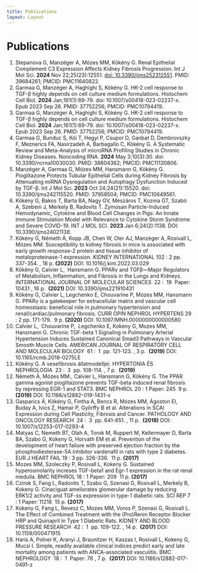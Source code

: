 ```yaml
---
title: Publications
layout: Layout
---
```

# Publications

1. Stepanova G, Manzéger A, Mózes MM, Kökény G. Renal Epithelial Complement C3 Expression Affects Kidney Fibrosis Progression. Int J Mol Sci. **2024** Nov 22;25(23):12551. [doi: 10.3390/ijms252312551](https://pubmed.ncbi.nlm.nih.gov/39684261/). PMID: 39684261; PMCID: PMC11640822.
2. Garmaa G, Manzéger A, Haghighi S, Kökény G. HK-2 cell response to TGF-β highly depends on cell culture medium formulations. Histochem Cell Biol. **2024** Jan;161(1):69-79. doi: 10.1007/s00418-023-02237-x. Epub 2023 Sep 26. PMID: 37752256; PMCID: PMC10794419.
3. Garmaa G, Manzéger A, Haghighi S, Kökény G. HK-2 cell response to TGF-β highly depends on cell culture medium formulations. Histochem Cell Biol. **2024** Jan;161(1):69-79. doi: 10.1007/s00418-023-02237-x. Epub 2023 Sep 26. PMID: 37752256; PMCID: PMC10794419.
4. Garmaa G, Bunduc S, Kói T, Hegyi P, Csupor D, Ganbat D, Dembrovszky F, Meznerics FA, Nasirzadeh A, Barbagallo C, Kökény G. A Systematic Review and Meta-Analysis of microRNA Profiling Studies in Chronic Kidney Diseases. Noncoding RNA. **2024** May 3;10(3):30. doi: 10.3390/ncrna10030030. PMID: 38804362; PMCID: PMC11130806.
5. Manzéger A, Garmaa G, Mózes MM, Hansmann G, Kökény G. Pioglitazone Protects Tubular Epithelial Cells during Kidney Fibrosis by Attenuating miRNA Dysregulation and Autophagy Dysfunction Induced by TGF-β. Int J Mol Sci. **2023** Oct 24;24(21):15520. doi: 10.3390/ijms242115520. PMID: 37958504; PMCID: PMC10649561.
6. Kökény G, Bakos T, Barta BA, Nagy GV, Mészáros T, Kozma GT, Szabó A, Szebeni J, Merkely B, Radovits T. Zymosan Particle-Induced Hemodynamic, Cytokine and Blood Cell Changes in Pigs: An Innate Immune Stimulation Model with Relevance to Cytokine Storm Syndrome and Severe COVID-19. INT J MOL SCI. **2023** Jan 6;24(2):1138. DOI: 10.3390/ijms24021138.
7. Kökény G, Németh Á, Kopp JB, Chen W, Oler AJ, Manzéger A, Rosivall L, Mózes MM. Susceptibility to kidney fibrosis in mice is associated with early growth response-2 protein and tissue inhibitor of metaloproteinase-1 expression. KIDNEY INTERNATIONAL 102 : 2 pp. 337-354. , 18 p. **(2022)** DOI: 10.1016/j.kint.2022.03.029
8. Kökény G, Calvier L,  Hansmann G. PPARγ and TGFβ—Major Regulators of Metabolism, Inflammation, and Fibrosis in the Lungs and Kidneys. INTERNATIONAL JOURNAL OF MOLECULAR SCIENCES  22 :  19  Paper: 10431 , 16 p.  **(2021)** DOI: 10.3390/ijms221910431
9. Kökény G, Calvier L, Legchenko E, Chouvarine P, Mózes MM, Hansmann G. PPARγ is a gatekeeper for extracellular matrix and vascular cell homeostasis: beneficial role in pulmonary hypertension and renal/cardiac/pulmonary fibrosis. CURR OPIN NEPHROL HYPERTENS 29 : 2 pp. 171-179.  9 p. **(2020)** DOI: 10.1097/MNH.0000000000000580
10. Calvier L,  Chouvarine P,  Legchenko E, Kokeny G, Mozes MM, Hansmann G. Chronic TGF-beta 1 Signaling in Pulmonary Arterial Hypertension Induces Sustained Canonical Smad3 Pathways in Vascular Smooth Muscle Cells. AMERICAN JOURNAL OF RESPIRATORY CELL AND MOLECULAR BIOLOGY  61 :  1  pp. 121-123. , 3 p.  **(2019)** DOI: 10.1165/rcmb.2018-0275LE
11. Kökény G. A vesefibrosis állatmodelljei. HYPERTONIA ÉS NEPHROLOGIA  23 :  3  pp. 108-114. , 7 p.  **(2019)**
12. Németh Á, Mózes MM., Calvier L, Hansmann G, Kökény G. The PPAR gamma agonist pioglitazone prevents TGF-beta induced renal fibrosis by repressing EGR-1 and STAT3. BMC NEPHROL 20 : 1 Paper: 245  9 p. **(2019)** DOI: 10.1186/s12882-019-1431-x
13. Gasparics Á, Kökény G, Fintha A, Bencs R, Mózes MM, Ágoston EI, Buday A, Ivics Z, Hamar P, Győrffy B et al. Alterations in SCAI Expression during Cell Plasticity, Fibrosis and Cancer. PATHOLOGY AND ONCOLOGY RESEARCH  24 :  3  pp. 641-651. , 11 p.  **(2018)** DOI: 10.1007/s12253-017-0293-4
14. Matyas C, Nemeth BT, Olah A, Torok M, Ruppert M, Kellermayer D, Barta BA, Szabo G, Kokeny G, Horvath EM et al. Prevention of the development of heart failure with preserved ejection fraction by the phosphodiesterase-5A inhibitor vardenafil in rats with type 2 diabetes. EUR J HEART FAIL 19 : 3 pp. 326-336.  11 p. **(2017)**
15. Mozes MM, Szoleczky P, Rosivall L, Kokeny G. Sustained hyperosmolarity increses TGF-beta1 and Egr-1 expression in the rat renal medulla. BMC NEPHROL 18 : 1 Paper: 209  11 p. **(2017)**
16. Czirok S, Fang L, Radovits T, Szabo G, Szenasi G, Rosivall L, Merkely B, Kokeny G. Cinaciguat ameliorates glomerular damage by reducing ERK1/2 activity and TGF-ss expression in type-1 diabetic rats. SCI REP 7 : 1 Paper: 11218  15 p. **(2017)**
17. Kokeny G, Fang L, Revesz C, Mozes MM, Voros P, Szenasi G, Rosivall L. The Effect of Combined Treatment with the (Pro)Renin Receptor Blocker HRP and Quinapril in Type 1 Diabetic Rats. KIDNEY AND BLOOD PRESSURE RESEARCH  42 :  1  pp. 109-122. , 14 p.  **(2017)** DOI: 10.1159/000471915
18. Haris A, Polner K, Aranyi J, Braunitzer H, Kaszas I, Rosivall L, Kokeny G, Mucsi I. Simple, readily available clinical indices predict early and late mortality among patients with ANCA-associated vasculitis. BMC NEPHROLOGY  18 :  1  Paper: 76 , 7 p.  **(2017)** DOI: 10.1186/s12882-017-0491-z
